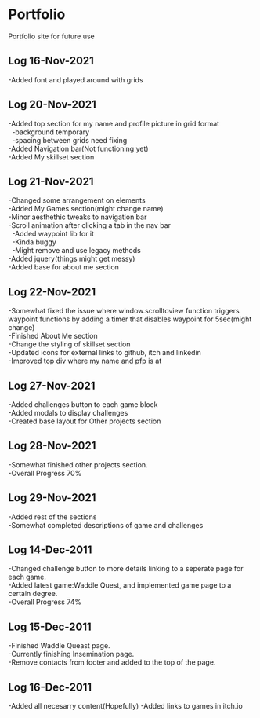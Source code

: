 # Portfolio
Portfolio site for future use

## **Log 16-Nov-2021**
-Added font and played around with grids

## **Log 20-Nov-2021**
-Added top section for my name and profile picture in grid format<br>
&nbsp;&nbsp;-background temporary<br>
&nbsp;&nbsp;-spacing between grids need fixing<br>
-Added Navigation bar(Not functioning yet)<br>
-Added My skillset section

## **Log 21-Nov-2021**
-Changed some arrangement on elements<br>
-Added My Games section(might change name)<br>
-Minor aesthethic tweaks to navigation bar<br>
-Scroll animation after clicking a tab in the nav bar<br>
&nbsp;&nbsp;-Added waypoint lib for it<br>
&nbsp;&nbsp;-Kinda buggy<br>
&nbsp;&nbsp;-Might remove and use legacy methods<br>
-Added jquery(things might get messy)<br>
-Added base for about me section

## **Log 22-Nov-2021**
-Somewhat fixed the issue where window.scrolltoview function triggers waypoint functions by adding a timer that disables waypoint for 5sec(might change)<br>
-Finished About Me section<br>
-Change the styling of skillset section<br>
-Updated icons for external links to github, itch and linkedin<br>
-Improved top div where my name and pfp is at<br>

## **Log 27-Nov-2021**
-Added challenges button to each game block<br>
-Added modals to display challenges<br>
-Created base layout for Other projects section

## **Log 28-Nov-2021**
-Somewhat finished other projects section.<br>
-Overall Progress 70%

## **Log 29-Nov-2021**
-Added rest of the sections<br>
-Somewhat completed descriptions of game and challenges

## **Log 14-Dec-2011**
-Changed challenge button to more details linking to a seperate page for each game.<br>
-Added latest game:Waddle Quest, and implemented game page to a certain degree.<br>
-Overall Progress 74%

## **Log 15-Dec-2011**
-Finished Waddle Queast page.<br>
-Currently finishing Insemination page.<br>
-Remove contacts from footer and added to the top of the page.

## **Log 16-Dec-2011**
-Added all necesarry content(Hopefully)
-Added links to games in itch.io